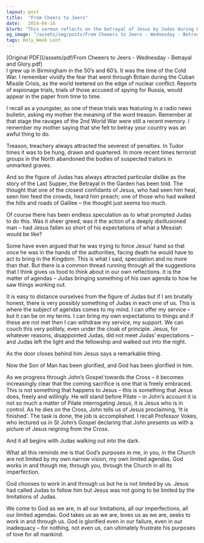```yaml
---
layout: post
title:  "From Cheers to Jeers"
date:   2014-04-16
blurb: "This sermon reflects on the betrayal of Jesus by Judas during Holy Week. It explores the motivations behind Judas' actions and the concept of personal agendas. It emphasizes that God's purposes are not limited by our own narrow visions and that He works through us despite our imperfections."
og_image: "/assets/img/posts/From Cheeers to Jeers - Wednesday - Betrayal and Glory.png"
tags: Holy_Week Lent
---
```

[Original PDF](/assets/pdf/From Cheeers to Jeers - Wednesday - Betrayal and Glory.pdf)    
I grew up in Birmingham in the 50’s and 60’s. It was the time of the Cold War. I remember vividly the fear that went through Britain during the Cuban Missile Crisis, as the world teetered on the edge of nuclear conflict. Reports of espionage trials, trials of those accused of spying for Russia, would appear in the paper from time to time.

I recall as a youngster, as one of these trials was featuring in a radio news bulletin, asking my mother the meaning of the word treason. Remember at that stage the ravages of the 2nd World War were still a recent memory. I remember my mother saying that she felt to betray your country was an awful thing to do.

Treason, treachery always attracted the severest of penalties. In Tudor times it was to be hung, drawn and quartered. In more recent times terrorist groups in the North abandoned the bodies of suspected traitors in unmarked graves.

And so the figure of Judas has always attracted particular dislike as the story of the Last Supper, the Betrayal in the Garden has been told. The thought that one of the closest confidants of Jesus, who had seen him heal, seen him feed the crowds, heard him preach; one of those who had walked the hills and roads of Galilee – the thought just seems too much.

Of course there has been endless speculation as to what prompted Judas to do this. Was it sheer greed, was it the action of a deeply disillusioned man – had Jesus fallen so short of his expectations of what a Messiah would be like?

Some have even argued that he was trying to force Jesus’ hand so that once he was in the hands of the authorities, facing death he would have to act to bring in the Kingdom. This is what I said, speculation and no more than that. But there is a common thread running through all the suggestions that I think gives us food to think about in our own reflections. It is the matter of agendas – Judas bringing something of his own agenda to how he saw things working out.

It is easy to distance ourselves from the figure of Judas but if I am brutally honest, there is very possibly something of Judas in each one of us. This is where the subject of agendas comes to my mind. I can offer my service – but it can be on my terms. I can bring my own expectations to things and if these are not met then I can withdraw my service, my support. We can couch this very politely, even under the cloak of principle. Jesus, for whatever reasons, disappointed Judas, did not meet Judas’ expectations – and Judas left the light and the fellowship and walked out into the night.

As the door closes behind him Jesus says a remarkable thing.

Now the Son of Man has been glorified, and God has been glorified in him.

As we progress through John’s Gospel towards the Cross – it becomes increasingly clear that the coming sacrifice is one that is freely embraced. This is not something that happens to Jesus – this is something that Jesus does, freely and willingly. He will stand before Pilate – in John’s account it is not so much a matter of Pilate interrogating Jesus, it is Jesus who is in control. As he dies on the Cross, John tells us of Jesus proclaiming, ‘It is finished’. The task is done, the job is accomplished. I recall Professor Vokes, who lectured us in St John’s Gospel declaring that John presents us with a picture of Jesus reigning from the Cross.

And it all begins with Judas walking out into the dark.

What all this reminds me is that God’s purposes in me, in you, in the Church are not limited by my own narrow vision, my own limited agendas. God works in and though me, through you, through the Church in all its imperfection.

God chooses to work in and through us but he is not limited by us. Jesus had called Judas to follow him but Jesus was not going to be limited by the limitations of Judas.

We come to God as we are, in all our limitations, all our imperfections, all our limited agendas. God takes us as we are, loves us as we are, seeks to work in and through us. God is glorified even in our failure, even in our inadequacy – for nothing, not even us, can ultimately frustrate his purposes of love for all mankind.
